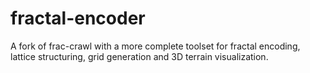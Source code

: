 # fractal-encoder
A fork of frac-crawl with a more complete toolset for fractal encoding, lattice structuring, grid generation and 3D terrain visualization.
